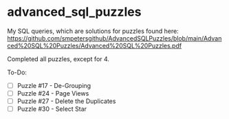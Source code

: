 # advanced_sql_puzzles
My SQL queries, which are solutions for puzzles found here: https://github.com/smpetersgithub/AdvancedSQLPuzzles/blob/main/Advanced%20SQL%20Puzzles/Advanced%20SQL%20Puzzles.pdf

Completed all puzzles, except for 4.

To-Do:
- [ ] Puzzle #17 - De-Grouping
- [ ] Puzzle #24 - Page Views
- [ ] Puzzle #27 - Delete the Duplicates
- [ ] Puzzle #30 - Select Star
